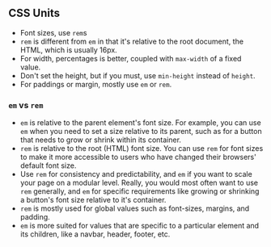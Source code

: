 ## CSS Units

- Font sizes, use `rem`s
- `rem` is different from `em` in that it's relative to the root document, the HTML, which is usually 16px.
- For width, percentages is better, coupled with `max-width` of a fixed value.
- Don't set the height, but if you must, use `min-height` instead of `height`.
- For paddings or margin, mostly use `em` or `rem`.

### `em` vs `rem`

- `em` is relative to the parent element's font size. For example, you can use `em` when you need to set a size relative to its parent, such as for a button that needs to grow or shrink within its container.
- `rem` is relative to the root (HTML) font size. You can use `rem` for font sizes to make it more accessible to users who have changed their browsers' default font size.
- Use `rem` for consistency and predictability, and `em` if you want to scale your page on a modular level. Really, you would most often want to use `rem` generally, and `em` for specific requirements like growing or shrinking a button's font size relative to it's container.
- `rem` is mostly used for global values such as font-sizes, margins, and padding.
- `em` is more suited for values that are specific to a particular element and its children, like a navbar, header, footer, etc.
